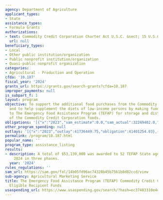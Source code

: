 ```yaml
---
agency: Department of Agriculture
applicant_types:
- State
assistance_types:
- Formula Grants
authorizations:
- text: Commodity Credit Corporation Charter Act U.S.C. &sect; 15 U.S.C. 714c.
  url: null
beneficiary_types:
- Local
- Other public institution/organization
- Public nonprofit institution/organization
- Quasi-public nonprofit organization
categories:
- Agricultural - Production and Operation
cfda: '10.187'
fiscal_year: '2024'
grants_url: https://grants.gov/search-grants?cfda=10.187
improper_payments: null
is_subpart_f: 1
layout: program
objective: To support the additional food purchases from the Commodity Credit Corporation
  and to help supplement the diets of low-income persons by making funds available
  to The Emergency Food Assistance Program (TEFAP) for storage and distribution costs
  of the Commodity Credit Corporation foods.
obligations: '[{"x":"2023","sam_estimate":0.0,"sam_actual":32249402.0,"usa_spending_actual":41401254.03},{"x":"2024","sam_estimate":0.0,"sam_actual":53139000.0,"usa_spending_actual":20362442.83},{"x":"2025","sam_estimate":0.0,"sam_actual":40000000.0,"usa_spending_actual":0.0}]'
other_program_spending: null
outlays: '[{"x":"2023","outlay":41736449.75,"obligation":41401254.03},{"x":"2024","outlay":59749157.09,"obligation":20362442.83},{"x":"2025","outlay":0.0,"obligation":0.0}]'
permalink: /program/10.187.html
popular_name: ''
program_type: assistance_listing
results:
- description: A total of $53,139,000 was awarded to 52 TEFAP State agencies in FY
    2024 in three phases.
  year: '2024'
rules_regulations: ''
sam_url: https://sam.gov/fal/14b05fd96ac74328b45b7561b8d82ccd/view
sub-agency: Agricultural Marketing Service
title: The Emergency Food Assistance Program (TEFAP) Commodity Credit Corporation
  Eligible Recipient Funds
usaspending_url: https://www.usaspending.gov/search/?hash=ec37483310e4dbdd63b86badb1882dd1
---
```

